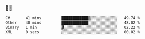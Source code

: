 ### 👨‍💻

<!--START_SECTION:waka-->

```txt
C#       41 mins         ████████████▒░░░░░░░░░░░░   49.74 %
Other    40 mins         ████████████░░░░░░░░░░░░░   48.02 %
Binary   1 min           ▓░░░░░░░░░░░░░░░░░░░░░░░░   02.22 %
XML      0 secs          ░░░░░░░░░░░░░░░░░░░░░░░░░   00.02 %
```

<!--END_SECTION:waka-->
